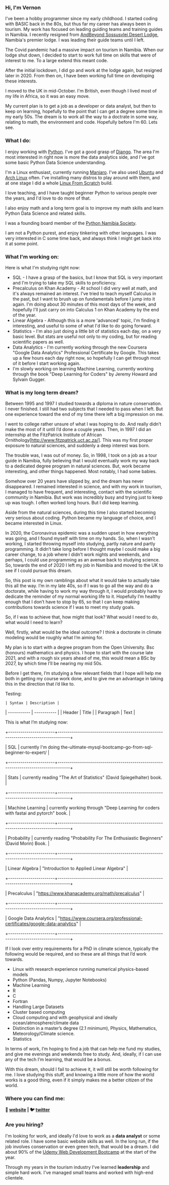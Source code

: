 ### Hi, I'm Vernon

I've been a hobby programmer since my early childhood.  I started coding with BASIC back in the 80s, but thus far my career has always been in tourism.  My work has focused on leading guiding teams and training guides in Namibia.  I recently resigned from 
[AndBeyond Sossusvlei Desert Lodge][sossus-desert-lodge], Namibia's premier lodge.  I was leading their guide teams until I left.

The Covid pandemic had a massive impact on tourism in Namibia.  When our lodge shut down, I decided to start to work full time on skills that were of interest to me.  To a large extend this meant code.

After the initial lockdown, I did go and work at the lodge again, but resigned later in 2020.  From then on, I have been working full time on developing these interests.

I moved to the UK in mid-October.  I'm British, even though I lived most of my life in Africa, so it was an easy move.

My current plan is to get a job as a developer or data analyst, but then to keep on learning, hopefully to the point that I can get a degree some time in my early 50s.  The dream is to work all the way to a doctrate in some way, relating to math, the environment and code.  Hopefully before I'm 60.  Lets see.


### What I do:

I enjoy working with  [Python][python].  I've got a good grasp of [Django][django].  The area I'm most interested in right now is more the data analytics side, and I've got some basic Python Data Science understanding.

I'm a Linux enthusiast, currently running [Manjaro][manjaro].  I've also used [Ubuntu][ubuntu] and [Arch Linux][arch] often.  I've installing many distros to play around with them, and at one stage I did a whole [Linux From Scratch][LFS] build.

I love teaching, and I have taught beginner Python to various people over the years, and I'd love to do more of that.

I also enjoy math and a long term goal is to improve my math skills and learn Python Data Science and related skills.

I was a founding board member of the [Python Namibia Society][pynam].

I am not a Python purest, and enjoy tinkering with other languages.  I was very interested in C some time back, and always think I might get back into it at some point.


### What I'm working on:

Here is what I'm studying right now:

- SQL - I have a grasp of the basics, but I know that SQL is very important and I'm trying to take my SQL skills to proficiency.
- Precalculus on Khan Academy - At school I did very well at math, and it's always remained an interest.  I've tried to teach myself Calculus in the past, but I want to brush up on fundamentals before I jump into it again.  I'm doing about 30 minutes of this most days of the week, and hopefully I'll just carry on into Calculus 1 on Khan Academy by the end of the year.
- Linear Algebra - Although this is a more 'advanced' topic, I'm finding it interesting, and useful to some of what I'd like to do going forward.
- Statistics - I'm also just doing a little bit of statistics each day, on a very basic level.  But stats are useful not only to my coding, but for reading scientific papers as well.
- Data Analytics - I'm currently working through the new Coursera "Google Data Analytics" Professional Certificate by Google.  This takes up a few hours each day right now, so hopefully I can get through most of it before I start working again.
- I'm slowly working on learning Machine Learning, currently working through the book "Deep Learning for Coders" by Jeremy Howard and Sylvain Gugger.


### What is my long term dream?


Between 1995 and 1997 I studied towards a diploma in nature conservation.  I never finished.  I still had two subjects that I needed to pass when I left.  But one experience toward the end of my time there left a big impression on me.

I went to college rather unsure of what I was hoping to do.  And really didn’t make the most of it until I’d done a couple years.  Then, in 1997 I did an internship at the FitzPatrick Institute of African Ornithology[http://www.fitzpatrick.uct.ac.za/].  This was my first proper exposure to natural sciences, and suddenly a deep interest was born.

The trouble was, I was out of money.  So, in 1998, I took on a job as a tour guide in Namibia, fully believing that I would eventually work my way back to a dedicated degree program in natural sciences.  But, work became interesting, and other things happened.  Most notably, I had some babies.

Somehow over 20 years have slipped by, and the dream has never disappeared.  I remained interested in science, and with my work in tourism, I managed to have frequent, and interesting, contact with the scientific community in Namibia.  But work was incredibly busy and trying just to keep up was tough.  I often worked long hours.  But I did keep learning.

Aside from the natural sciences, during this time I also started becoming very serious about coding.  Python became my language of choice, and I became interested in Linux.

In 2020, the Coronavirus epidemic was a sudden upset in how everything was going, and I found myself with time on my hands.  So, when I wasn’t working, I started throwing myself into studying, partly nature and partly programming.  It didn’t take long before I thought maybe I could make a big career change, to a job where I didn’t work nights and weekends, and perhaps, I could use programming as an avenue back to studying science.  So, towards the end of 2020 I left my job in Namibia and moved to the UK to see if I could pursue this dream.

So, this post is my own ramblings about what it would take to actually take this all the way.  I’m in my late 40s, so if I was to go all the way and do a doctorate, while having to work my way through it, I would probably have to dedicate the reminder of my normal working life to it.  Hopefully I’m healthy enough that I don’t have to stop by 65, so that I can keep making contributions towards science if I was to meet my study goals.

So, if I was to achieve that, how might that look?  What would I need to do, what would I need to learn?

Well, firstly, what would be the ideal outcome?  I think a doctorate in climate modeling would be roughly what I’m aiming for.

My plan is to start with a degree program from the Open University.  Bsc (honours) mathematics and physics.  I hope to start with the course late 2021, and with a rough six years ahead of me, this would mean a BSc by 2027, by which time I’ll be nearing my mid 50s.

Before I get there, I’m studying a few relevant fields that I hope will help me both in getting my course work done, and to give me an advantage in taking this in the direction that i’d like to.

Testing:

	| Syntax | Description |
| ----------- | ----------- |
| Header | Title |
| Paragraph | Text |


This  is what I’m studying now:

+-----------------------+------------------------------------------------------------------------------------+

| SQL                   | currently I'm doing the-ultimate-mysql-bootcamp-go-from-sql-beginner-to-expert/    |

+-----------------------+------------------------------------------------------------------------------------+

| Stats                 | currently reading "The Art of Statistics" (David Spiegelhalter) book.              |

+-----------------------+------------------------------------------------------------------------------------+

| Machine Learning      | currently working through "Deep Learning for coders with fastai and pytorch" book. |

+-----------------------+------------------------------------------------------------------------------------+

| Probability           | currently reading "Probability For The Enthusiastic Beginners" (David Morin) Book. |

+-----------------------+------------------------------------------------------------------------------------+

| Linear Algebra        | "Introduction to Applied Linear Algebra"                                           |

+-----------------------+------------------------------------------------------------------------------------+

| Precalculus           | "https://www.khanacademy.org/math/precalculus"                                     |

+-----------------------+------------------------------------------------------------------------------------+

| Google Data Analytics | "https://www.coursera.org/professional-certificates/google-data-analytics"         |

+-----------------------+------------------------------------------------------------------------------------+



If I look over entry requirements for a PhD in climate science, typically the following would be required, and so these are all things that I’d work towards.

 - Linux with research experience running numerical physics-based models
 - Python (Pandas, Numpy, Jupyter Notebooks)
 - Machine Learning
 - R
 - C
 - Fortran
 - Handling Large Datasets
 - Cluster based computing
 - Cloud computing and with geophysical and ideally ocean/atmosphere/climate data
 - Distinction in a master’s degree (2.1 minimum), Physics, Mathematics, Meteorology/Climate science.
 - Statistics

In terms of work, I’m hoping to find a job that can help me fund my studies, and give me evenings and weekends free to study.  And, ideally, if I can use any of the tech I’m learning, that would be a bonus.

With this dream, should I fail to achieve it, it will still be worth following for me.  I love studying this stuff, and knowing a little more of how the world works is a good thing, even if it simply makes me a better citizen of the world.


### Where you can find me:

**🏡 [website][website] |
🐦 [twitter][twitter]**



### Are you hiring?

I'm looking for work, and ideally I'd love to work as a **data analyst** or some related role.  I have some basic website skills as well.  In the long run, if the job involves conservation or even green tech, that would be a dream.  I did about 90% of the [Udemy Web Development Bootcamp][udemy-web-dev] at the start of the year.

Through my years in the tourism industry I've learned **leadership** and simple hard work.  I've managed small teams and worked with high-end clientele.



[website]: https://vernon-swanepoel.me/
[twitter]: https://twitter.com/sandcurves
[django-rest-framework]: https://www.django-rest-framework.org/
[django]: https://www.djangoproject.com/
[udemy-drf]: https://www.udemy.com/course/the-complete-guide-to-django-rest-framework-and-vue-js/
[udemy-web-dev]: https://www.udemy.com/course/the-complete-web-development-bootcamp/
[python]: https://www.python.org/
[sossus-desert-lodge]: https://www.andbeyond.com/our-lodges/africa/namibia/sossusvlei-desert/andbeyond-sossusvlei-desert-lodge/
[vim]: https://www.vim.org/
[arch]: https://www.archlinux.org/
[manjaro]: https://manjaro.org/
[ubuntu]: https://ubuntu.com/
[LFS]: http://www.linuxfromscratch.org/
[simple-blog-code]: https://github.com/Namibnat/simpleblog
[tcma-code]: https://github.com/Namibnat/tcma
[Recruit App]: https://github.com/Namibnat/recruit
[YRAP]: https://github.com/Namibnat/yrap
[Date Picker]: https://github.com/Namibnat/date-picker
[spheniscidaecc]: https://github.com/Namibnat/spheniscidaecc
[pynam]: https://pynamibia.herokuapp.com/about/
[Penguin]: https://en.wikipedia.org/wiki/Penguin
